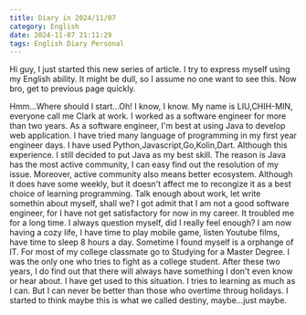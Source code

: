 ```yaml
---
title: Diary in 2024/11/07
category: English
date: 2024-11-07 21:11:29
tags: English Diary Personal
---
```


Hi guy, I just started this new series of article. I try to express myself using my English ability. It might be dull,
so I assume no one want to see this. Now bro, get to previous page quickly.

Hmm...Where should I start...Oh! I know, I know.
My name is LIU,CHIH-MIN, everyone call me Clark at work. I worked as a software engineer for more than two years. 
As a software engineer, I'm best at using Java to develop web application. I have tried many language of programming in my
first year engineer days. I have used Python,Javascript,Go,Kolin,Dart. Although this experience. I still decided to put Java
as my best skill. The reason is Java has the most active community, I can easy find out the resolution of my issue. Moreover,
active community also means better ecosystem. Although it does have some weekly, but it doesn't affect me to recongize it as
a best choice of learning programming.
Talk enough about work, let write somethin about myself, shall we?
I got admit that I am not a good software engineer, for I have not get satisfactory for now in my career. It troubled me for a 
long time. I always question myself, did I really feel enough? I am now having a cozy life, I have time to play mobile game, listen
Youtube films, have time to sleep 8 hours a day. Sometime I found myself is a orphange of IT. For most of my college classmate go to 
Studying for a Master Degree. I was the only one who tries to fight as a college student. After these two years, I do find out that 
there will always have something I don't even know or hear about. I have get used to this situation. I tries to learning as much as I
can. But I can never be better than those who overtime throug holidays.
I started to think maybe this is what we called destiny, maybe...just maybe.
